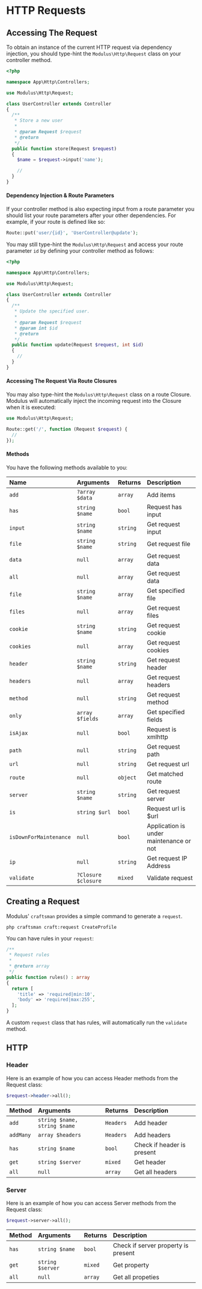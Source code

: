 # HTTP Requests

## Accessing The Request

To obtain an instance of the current HTTP request via dependency injection, you should type-hint the `Modulus\Http\Request` class on your controller method.

```php
<?php

namespace App\Http\Controllers;

use Modulus\Http\Request;

class UserController extends Controller
{
  /**
   * Store a new user
   *
   * @param Request $request
   * @return
   */
  public function store(Request $request)
  {
    $name = $request->input('name');

    //
  }
}
```

#### Dependency Injection & Route Parameters

If your controller method is also expecting input from a route parameter you should list your route parameters after your other dependencies. For example, if your route is defined like so:

```php
Route::put('user/{id}', 'UserController@update');
```

You may still type-hint the `Modulus\Http\Request` and access your route parameter `id` by defining your controller method as follows:

```php
<?php

namespace App\Http\Controllers;

use Modulus\Http\Request;

class UserController extends Controller
{
  /**
   * Update the specified user.
   *
   * @param Request $request
   * @param int $id
   * @return
   */
  public function update(Request $request, int $id)
  {
    //
  }
}
```

#### Accessing The Request Via Route Closures

You may also type-hint the `Modulus\Http\Request` class on a route Closure. Modulus will automatically inject the incoming request into the Closure when it is executed:

```php
use Modulus\Http\Request;

Route::get('/', function (Request $request) {
  //
});
```

#### Methods

You have the following methods available to you:

Name                     | Arguments                  | Returns  | Description
:------------------------|:---------------------------|:---------|:-----------
`add`                    | `?array $data`             | `array`  | Add items
`has`                    | `string $name`             | `bool`   | Request has input
`input`                  | `string $name`             | `string` | Get request input
`file`                   | `string $name`             | `string` | Get request file
`data`                   | `null`                     | `array`  | Get request data
`all`                    | `null`                     | `array`  | Get request data
`file`                   | `string $name`             | `array`  | Get specified file
`files`                  | `null`                     | `array`  | Get request files
`cookie`                 | `string $name`             | `string` | Get request cookie
`cookies`                | `null`                     | `array`  | Get request cookies
`header`                 | `string $name`             | `string` | Get request header
`headers`                | `null`                     | `array`  | Get request headers
`method`                 | `null`                     | `string` | Get request method
`only`                   | `array $fields`            | `array`  | Get specified fields
`isAjax`                 | `null`                     | `bool`   | Request is xmlhttp
`path`                   | `null`                     | `string` | Get request path
`url`                    | `null`                     | `string` | Get request url
`route`                  | `null`                     | `object` | Get matched route
`server`                 | `string $name`             | `string` | Get request server
`is`                     | `string $url`              | `bool`   | Request url is $url
`isDownForMaintenance`   | `null`                     | `bool`   | Application is under maintenance or not
`ip`                     | `null`                     | `string` | Get request IP Address
`validate`               | `?Closure $closure`        | `mixed`  | Validate request

## Creating a Request

Modulus' `craftsman` provides a simple command to generate a `request`.

```
php craftsman craft:request CreateProfile
```

You can have rules in your `request`:

```php
/**
 * Request rules
 *
 * @return array
 */
public function rules() : array
{
  return [
    'title' => 'required|min:10',
    'body' => 'required|max:255',
  ];
}
```

A custom `request` class that has rules, will automatically run the `validate` method.

## HTTP

### Header

Here is an example of how you can access Header methods from the Request class:

```php
$request->header->all();
```

Method    | Arguments                     | Returns   | Description
:---------|:------------------------------|:----------|:-----------
`add`     | `string $name, string $name`  | `Headers` | Add header
`addMany` | `array $headers`              | `Headers` | Add headers
`has`     | `string $name`                | `bool`    | Check if header is present
`get`     | `string $server`              | `mixed`   | Get header
`all`     | `null`                        | `array`   | Get all headers

### Server

Here is an example of how you can access Server methods from the Request class:

```php
$request->server->all();
```

Method | Arguments           | Returns | Description
:------|:--------------------|:--------|:-----------
`has`  | `string $name`      | `bool`  | Check if server property is present
`get`  | `string $server`    | `mixed` | Get property
`all`  | `null`              | `array` | Get all propeties
